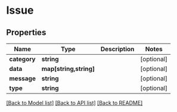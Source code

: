 # Issue

## Properties
Name | Type | Description | Notes
------------ | ------------- | ------------- | -------------
**category** | **string** |  | [optional] 
**data** | **map[string,string]** |  | [optional] 
**message** | **string** |  | [optional] 
**type** | **string** |  | [optional] 

[[Back to Model list]](../README.md#documentation-for-models) [[Back to API list]](../README.md#documentation-for-api-endpoints) [[Back to README]](../README.md)


